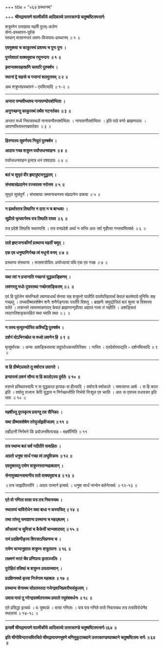 +++
title = "०६४ प्रस्थानम्"

+++
**श्रीमद्रामायणे वाल्मीकीये आदिकाव्ये उत्तरकाण्डे चतुष्षष्टितमःसर्गः**

शत्रुघ्नेन रामाज्ञया महर्षि पुरस्-कारेण  
सेना-प्रस्थापन-पूर्वकं  
पश्चान् मासानन्तरं लवण-विजयाय-प्रस्थानम् ॥ १ ॥

**एवमुक्त्वा च काकुत्स्थं प्रशस्य च पुनः पुनः ।**

**पुनरेवापरं वाक्यमुवाच रघुनन्दनः ॥ १ ॥**

**इमान्यश्वसहस्राणि चत्वारि पुरुषर्षभ ।**

**रथानां द्वे सहस्रे च गजानां शतमुत्तमम् ॥ २ ॥**

अथ शत्रुघ्नप्रस्थापनं – एवमित्यादि ॥ १-२ ॥

****

**अन्तरा पण्यवीथ्यश्च नानापण्योपशोभिताः ।**

**अनुगच्छन्तु काकुत्स्थं तथैव नटनर्तकाः ॥ ३ ॥**

अन्तरा मध्ये निवासस्थले नानापण्यैरुपशोभिताः । नानावर्णोपशोभिताः । इति पाठे वर्णाः ब्राह्मणादयः । आपणवीथ्यस्तस्प्रवर्तकाः ॥ ३ ॥

****

**हिरण्यस्य सुवर्णस्य नियुतं पुरुषर्षभ ।**

**आदाय गच्छ शत्रुघ्न पर्याप्तधनवाहनः ॥ ४ ॥**

पर्याप्तधनवाहन इत्यत्र धनं पश्वादयः ॥ ४ ॥

****

**बलं च सुभृतं वीर हृष्टपुष्टमनुद्धतम् ।**

**संभाषासंप्रदानेन रज्जयस्व नरोत्तम ॥ ५ ॥**

सुभृतं सुसंपूर्णं । संभाषायाः सम्यग्वचनस्य संप्रदानेन उक्त्या ॥ ५ ॥

****

**न ह्यर्थास्तत्र तिष्ठन्ति न दारा न च बान्धवाः ।**

**सुप्रीतो भृत्यवर्गश्च यत्र तिष्ठति राघव ॥ ६ ॥**

यत्र प्रदेशे तिष्ठसि स्थास्यसि । तत्र वनप्रदेशे अर्था न सन्ति अतः सर्व गृहीत्वा गन्तव्यमित्यर्थः ॥ ६ ॥

****

**ततो हृष्टजनाकीर्णां प्रस्थाप्य महतीं चमूम् ।**

**एक एव धनुष्पाणिर्गच्छ त्वं मधुनो वनम् ॥ ७ ॥**

प्रस्थाप्य संस्थाप्य । मासमात्रोपितः अयोध्यायां पथि एक एव गच्छ ॥ ७ ॥

****

**यथा त्वां न प्रजानाति गच्छन्तं युद्धकाङ्क्षिणम् ।**

**लवणस्तु मधोः पुत्रस्तथा गच्छेरशङ्कितम् ॥ ८ ॥**

एवं हि पूर्वजेन संमन्त्रितो लवणवधार्थं सेनया सह शत्रुघ्नो यातीति वार्तापरिहारार्थं केवलं बलमेवाग्रे मुनिभिः सह गच्छतु । तच्चग्रीष्मावशेषेण शनैः शनैर्गङ्गायाः परतीरे विशतु । ब्राह्मणैः समुद्योजितं बलं श्रुत्वा स विश्वस्य वर्तते । तत्रान्तरे त्वमस्मान्नगरात् केवलं ब्राह्मणान्गृहीत्वा अज्ञातं गत्वा तं जहीति । अशङ्कितं त्वदागतिशङ्कारहितं यथा भवति तथा ॥ ८ ॥

****

**न तस्य मृत्युरन्योस्ति कश्चिद्धि पुरुषर्षभ ।**

**दर्शनं योऽभिगच्छेत स वध्यो लवणेन हि ॥ ९ ॥**

मृत्युर्मारकः । अन्यः अशङ्किततया तदुपरोधकव्यतिरिक्तः । नास्ति । एतदेवोपपाद्यति – दर्शनमित्यादि ॥ ९ ॥

****

**स हि ग्रीष्मेऽपयाते तु वर्षारात्र उपागते ।**

**हन्यास्त्वं लवणं सौम्य स हि कालोऽस्य दुर्मतेः ॥ १० ॥**

वसन्ते प्रस्थितस्यापि न स युद्धकाल इत्याह-स हीत्यादि । वर्षारात्रे वर्षाकाले । समासान्त आर्षः । स हि काल इति । वर्षासु राजानः केपि युद्धाय न निर्गच्छन्तीति निर्भयो निःशूल एव चरति । अतः स एवास्य वधावसर इति भावः ॥ १० ॥

****

**महर्षीस्तु पुरस्कृत्य प्रयान्तु तव सैनिकाः ।**

**यथा ग्रीष्मावशेषेण तरेयुर्जाह्नवीजलम् ॥ ११ ॥**

तर्हीदानीं निर्गमने किं प्रयोजनमित्यत्राह – महर्षीनिति ॥ ११

****

**तत्र स्थाप्य बलं सर्वं नदीतीरे समाहितः ।**

**अग्रतो धनुषा सार्धं गच्छ त्वं लघुविक्रमः ॥ १२ ॥**

**एवमुक्तस्तु रामेण शत्रुघ्नस्तान्महाबलान् ।**

**सेनामुख्यान्त्समानीय ततो वाक्यमुवाच ह ॥ १३ ॥**

॥ तत्र जाह्नवीपरतीरे । अग्रतः परमार्ग इत्यर्थः । धनुषा सार्धं नान्येन बलेनेत्यर्थः ॥ १२-१३ ॥

****

**एते वो गणिता वासा यत्र तत्र निवत्स्यथ ।**

**स्थातव्यं चाविरोधेन यथा बाधा न कस्यचित् ॥ १४ ॥**

**तथा तांस्तु समाज्ञाप्य प्रस्थाप्य च महद्बलम् ।**

**कौसल्यां च सुमित्रां च कैकेयीं चाभ्यवादयत् ॥ १५ ॥**

**रामं प्रदक्षिणीकृत्य शिरसाऽभिप्रणम्य च ।**

**रामेण चाभ्यनुज्ञातः शत्रुघ्नः शत्रुतापनः ॥ १६ ॥**

**लक्ष्मणं भरतं चैव प्रणिपत्य कृताञ्जलिः ।**

**पुरोहितं वसिष्ठं च शत्रुघ्नः प्रयतात्मवान् ।**

**प्रदक्षिणमथो कृत्वा निर्जगाम महाबलः ॥ १७ ॥**

**प्रस्थाप्य सेनामथ सोग्रतस्तदा गजेन्द्रवाजिप्रवरौघसंकुलाम् ।**

**उवास मासं तु नरेन्द्रपार्श्वतस्त्वथ प्रयातो रघुवंशवर्धनः ॥ १८ ॥**

एते प्रसिद्धा इत्यर्थः । वः युष्माकं । वासा गणिताः । यत्र यत्र गणिते वासे निवत्स्यथ तत्र तत्राविरोधेनैव स्थातव्यं ॥ १४-१८ ॥

****

**इत्यार्षे श्रीमद्रामायणे वाल्मीकीये आदिकाव्ये उत्तरकाण्डे चतुष्षष्टितमःसर्गः॥६४ ॥**

**इति श्रीगोविन्दराजविरचिते श्रीमद्रामायणभूषणे मणिमुकुटाख्याने उत्तरकाण्डव्याख्याने चतुष्षष्टितमः सर्गः ॥ ६४ ॥**
